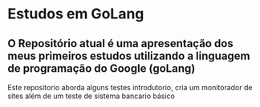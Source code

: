 # Estudos em GoLang

## O Repositório atual é uma apresentação dos meus primeiros estudos utilizando a linguagem de programação do Google (goLang)

Este repositorio aborda alguns testes introdutorio, cria um monitorador de sites além de um teste de sistema bancario básico
